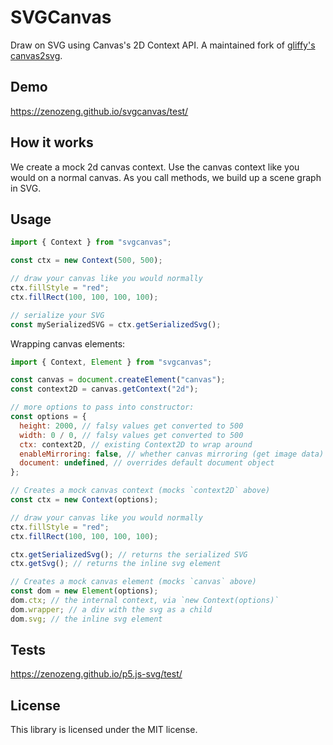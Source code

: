 # SVGCanvas

Draw on SVG using Canvas's 2D Context API. A maintained fork of
[gliffy's canvas2svg](https://github.com/gliffy/canvas2svg).

## Demo

https://zenozeng.github.io/svgcanvas/test/

## How it works

We create a mock 2d canvas context. Use the canvas context like you would on a
normal canvas. As you call methods, we build up a scene graph in SVG.

## Usage

```javascript
import { Context } from "svgcanvas";

const ctx = new Context(500, 500);

// draw your canvas like you would normally
ctx.fillStyle = "red";
ctx.fillRect(100, 100, 100, 100);

// serialize your SVG
const mySerializedSVG = ctx.getSerializedSvg();
```

Wrapping canvas elements:

```javascript
import { Context, Element } from "svgcanvas";

const canvas = document.createElement("canvas");
const context2D = canvas.getContext("2d");

// more options to pass into constructor:
const options = {
  height: 2000, // falsy values get converted to 500
  width: 0 / 0, // falsy values get converted to 500
  ctx: context2D, // existing Context2D to wrap around
  enableMirroring: false, // whether canvas mirroring (get image data) is enabled (defaults to false)
  document: undefined, // overrides default document object
};

// Creates a mock canvas context (mocks `context2D` above)
const ctx = new Context(options);

// draw your canvas like you would normally
ctx.fillStyle = "red";
ctx.fillRect(100, 100, 100, 100);

ctx.getSerializedSvg(); // returns the serialized SVG
ctx.getSvg(); // returns the inline svg element

// Creates a mock canvas element (mocks `canvas` above)
const dom = new Element(options);
dom.ctx; // the internal context, via `new Context(options)`
dom.wrapper; // a div with the svg as a child
dom.svg; // the inline svg element
```

## Tests

https://zenozeng.github.io/p5.js-svg/test/

## License

This library is licensed under the MIT license.
